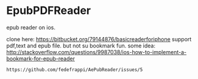 EpubPDFReader
=============

epub reader on ios.

clone here: https://bitbucket.org/79144876/basicreaderforiphone
support pdf,text and epub file.
but not su bookmark fun.
some idea: 
    http://stackoverflow.com/questions/9987038/ios-how-to-implement-a-bookmark-for-epub-reader
    
    https://github.com/fedefrappi/AePubReader/issues/5
